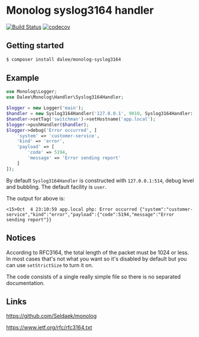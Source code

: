 # Monolog syslog3164 handler
[![Build Status](https://travis-ci.org/Dalee/monolog-syslog3164.svg?branch=master)](https://travis-ci.org/Dalee/monolog-syslog3164)
[![codecov](https://codecov.io/gh/Dalee/monolog-syslog3164/branch/master/graph/badge.svg)](https://codecov.io/gh/Dalee/monolog-syslog3164)

## Getting started

```bash
$ composer install dalee/monolog-syslog3164
```

## Example

```php
use Monolog\Logger;
use Dalee\Monolog\Handler\Syslog3164Handler;

$logger = new Logger('main');
$handler = new Syslog3164Handler('127.0.0.1', 9010, Syslog3164Handler::FACILITY_UUCP);
$handler->setTag('switchman')->setHostname('app.local');
$logger->pushHandler($handler);
$logger->debug('Error occurred', [
	'system' => 'customer-service',
	'kind' => 'error',
	'payload' => [
		'code' => 5194,
		'message' => 'Error sending report'
	]
]);
```

By default `Syslog3164Handler` is constructed with `127.0.0.1:514`, debug level and bubbling. The default facility is `user`.

The output for above is:

```
<15>Oct  4 23:10:59 app.local php: Error occurred {"system":"customer-service","kind":"error","payload":{"code":5194,"message":"Error sending report"}}
```

## Notices

According to RFC3164, the total length of the packet must be 1024 or less. In most cases that's not what you want so
it's disabled by default but you can use `setStrictSize` to turn it on.

The code consists of a single really simple file so there is no separated documentation.

## Links

https://github.com/Seldaek/monolog

https://www.ietf.org/rfc/rfc3164.txt
